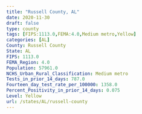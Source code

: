 ```yaml
---
title: "Russell County, AL"
date: 2020-11-30
draft: false
type: county
tags: [FIPS:1113.0,FEMA:4.0,Medium metro,Yellow]
categories: [AL]
County: Russell County
State: AL
FIPS: 1113.0
FEMA_Region: 4.0
Population: 57961.0
NCHS_Urban_Rural_Classification: Medium metro
Tests_in_prior_14_days: 787.0
Fourteen_day_test_rate_per_100000: 1358.0
Percent_Positivity_in_prior_14_days: 0.075
Level: Yellow
url: /states/AL/russell-county
---
```




